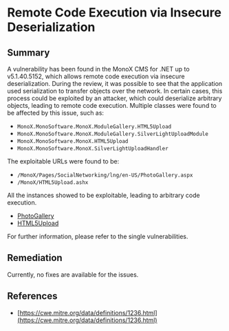 # Remote Code Execution via Insecure Deserialization

## Summary

A vulnerability has been found in the MonoX CMS for .NET up to v5.1.40.5152, which allows remote code execution via insecure deserialization. During the review, it was possible to see that the application used serialization to transfer objects over the network. In certain cases, this process could be exploited by an attacker, which could deserialize arbitrary objects, leading to remote code execution. Multiple classes were found to be affected by this issue, such as:

* `MonoX.MonoSoftware.MonoX.ModuleGallery.HTML5Upload`
* `MonoX.MonoSoftware.MonoX.ModuleGallery.SilverLightUploadModule`
* `MonoX.MonoSoftware.MonoX.HTML5Upload` 
* `MonoX.MonoSoftware.MonoX.SilverLightUploadHandler`

The exploitable URLs were found to be:

* `/MonoX/Pages/SocialNetworking/lng/en-US/PhotoGallery.aspx`
* `/MonoX/HTML5Upload.ashx`

All the instances showed to be exploitable, leading to arbitrary code execution.

* [PhotoGallery](https://github.com/belong2yourself/vulnerabilities/tree/master/MonoX%20CMS/Remote%20Code%20Execution%20via%20Insecure%20Deserialization/Actions%20-%20Authenticated%20PHP%20Object%20Injection)
* [HTML5Upload](https://github.com/belong2yourself/vulnerabilities/tree/master/MonoX%20CMS/Remote%20Code%20Execution%20via%20Insecure%20Deserialization/Subpages%20-%20Authenticated%20PHP%20Object%20Injection)

For further information, please refer to the single vulnerabilities.

## Remediation

Currently, no fixes are available for the issues.

## References

*   [https://cwe.mitre.org/data/definitions/1236.html](https://cwe.mitre.org/data/definitions/1236.html)
